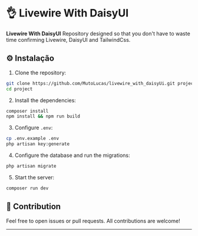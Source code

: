 # 👌 Livewire With DaisyUI

**Livewire With DaisyUI** Repository designed so that you don't have to waste time confirming Livewire, DaisyUI and TailwindCss.

## ⚙️ Instalação

1. Clone the repository:

```bash
git clone https://github.com/MutoLucas/livewire_with_daisyUi.git project
cd project
```

2. Install the dependencies:

```bash
composer install
npm install && npm run build
```

3. Configure `.env`:

```bash
cp .env.example .env
php artisan key:generate
```

4. Configure the database and run the migrations:

```bash
php artisan migrate
```

5. Start the server:

```bash
composer run dev
```

## 🤝 Contribution

Feel free to open issues or pull requests. All contributions are welcome!

---
